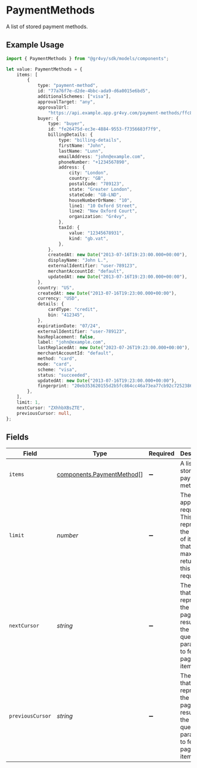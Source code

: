 # PaymentMethods

A list of stored payment methods.

## Example Usage

```typescript
import { PaymentMethods } from "@gr4vy/sdk/models/components";

let value: PaymentMethods = {
    items: [
        {
            type: "payment-method",
            id: "77a76f7e-d2de-4bbc-ada9-d6a0015e6bd5",
            additionalSchemes: ["visa"],
            approvalTarget: "any",
            approvalUrl:
                "https://api.example.app.gr4vy.com/payment-methods/ffc88ec9-e1ee-45ba-993d-b5902c3b2a8c/approve",
            buyer: {
                type: "buyer",
                id: "fe26475d-ec3e-4884-9553-f7356683f7f9",
                billingDetails: {
                    type: "billing-details",
                    firstName: "John",
                    lastName: "Lunn",
                    emailAddress: "john@example.com",
                    phoneNumber: "+1234567890",
                    address: {
                        city: "London",
                        country: "GB",
                        postalCode: "789123",
                        state: "Greater London",
                        stateCode: "GB-LND",
                        houseNumberOrName: "10",
                        line1: "10 Oxford Street",
                        line2: "New Oxford Court",
                        organization: "Gr4vy",
                    },
                    taxId: {
                        value: "12345678931",
                        kind: "gb.vat",
                    },
                },
                createdAt: new Date("2013-07-16T19:23:00.000+00:00"),
                displayName: "John L.",
                externalIdentifier: "user-789123",
                merchantAccountId: "default",
                updatedAt: new Date("2013-07-16T19:23:00.000+00:00"),
            },
            country: "US",
            createdAt: new Date("2013-07-16T19:23:00.000+00:00"),
            currency: "USD",
            details: {
                cardType: "credit",
                bin: "412345",
            },
            expirationDate: "07/24",
            externalIdentifier: "user-789123",
            hasReplacement: false,
            label: "john@example.com",
            lastReplacedAt: new Date("2023-07-26T19:23:00.000+00:00"),
            merchantAccountId: "default",
            method: "card",
            mode: "card",
            scheme: "visa",
            status: "succeeded",
            updatedAt: new Date("2013-07-16T19:23:00.000+00:00"),
            fingerprint: "20eb353620155d2b5fc864cc46a73ea77cb92c725238650839da1813fa987a17",
        },
    ],
    limit: 1,
    nextCursor: "ZXhhbXBsZTE",
    previousCursor: null,
};
```

## Fields

| Field                                                                                                              | Type                                                                                                               | Required                                                                                                           | Description                                                                                                        | Example                                                                                                            |
| ------------------------------------------------------------------------------------------------------------------ | ------------------------------------------------------------------------------------------------------------------ | ------------------------------------------------------------------------------------------------------------------ | ------------------------------------------------------------------------------------------------------------------ | ------------------------------------------------------------------------------------------------------------------ |
| `items`                                                                                                            | [components.PaymentMethod](../../models/components/paymentmethod.md)[]                                             | :heavy_minus_sign:                                                                                                 | A list of stored payment methods.                                                                                  |                                                                                                                    |
| `limit`                                                                                                            | *number*                                                                                                           | :heavy_minus_sign:                                                                                                 | The limit applied to request. This represents the number of items that are at<br/>maximum returned by this request. | 1                                                                                                                  |
| `nextCursor`                                                                                                       | *string*                                                                                                           | :heavy_minus_sign:                                                                                                 | The cursor that represents the next page of results. Use the `cursor` query<br/>parameter to fetch this page of items. | ZXhhbXBsZTE                                                                                                        |
| `previousCursor`                                                                                                   | *string*                                                                                                           | :heavy_minus_sign:                                                                                                 | The cursor that represents the next page of results. Use the `cursor` query<br/>parameter to fetch this page of items. | <nil>                                                                                                              |